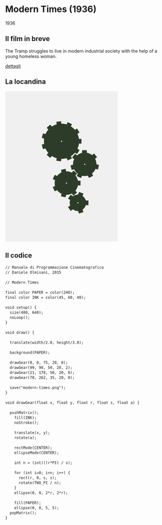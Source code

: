 # Modern Times (1936)

1936

## Il film in breve
The Tramp struggles to live in modern industrial society with the help of a young homeless woman.

[dettagli](https://www.imdb.com/title/tt0027977/)

## La locandina
<img src="modern-times.png"  width="360px" title="Modern Times">


## Il codice
```processing
// Manuale di Programmazione Cinematografica
// Daniele Olmisani, 2015

// Modern Times

final color PAPER = color(240);
final color INK = color(45, 60, 40);

void setup() {
  size(480, 640);
  noLoop();
}

void draw() {
  
  translate(width/2.0, height/3.0);
  
  background(PAPER);
  
  drawGear(0, 0, 75, 20, 0);
  drawGear(99, 98, 50, 20, 2);
  drawGear(21, 178, 50, 20, 0);
  drawGear(70, 262, 35, 20, 0);
  
  save("modern-times.png");
}

void drawGear(float x, float y, float r, float s, float a) {

  pushMatrix();
    fill(INK);
    noStroke();

    translate(x, y);
    rotate(a);
  
    rectMode(CENTER);
    ellipseMode(CENTER);
  
    int n = (int)((r*PI) / s);
  
    for (int i=0; i<n; i++) {
      rect(r, 0, s, s);
      rotate(TWO_PI / n);
    }
    ellipse(0, 0, 2*r, 2*r);
  
    fill(PAPER);
    ellipse(0, 0, 5, 5); 
  popMatrix();
}
```
